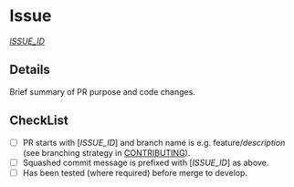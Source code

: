 # Issue

[_ISSUE_ID_](https://github.com/asos-craigmorten/grafana-jsx/issues/_ISSUE_ID_)

## Details

Brief summary of PR purpose and code changes.

## CheckList

- [ ] PR starts with [_ISSUE_ID_] and branch name is e.g. feature/_description_ (see branching strategy in [CONTRIBUTING](./CONTRIBUTING.md)).
- [ ] Squashed commit message is prefixed with [_ISSUE_ID_] as above.
- [ ] Has been tested (where required) before merge to develop.
